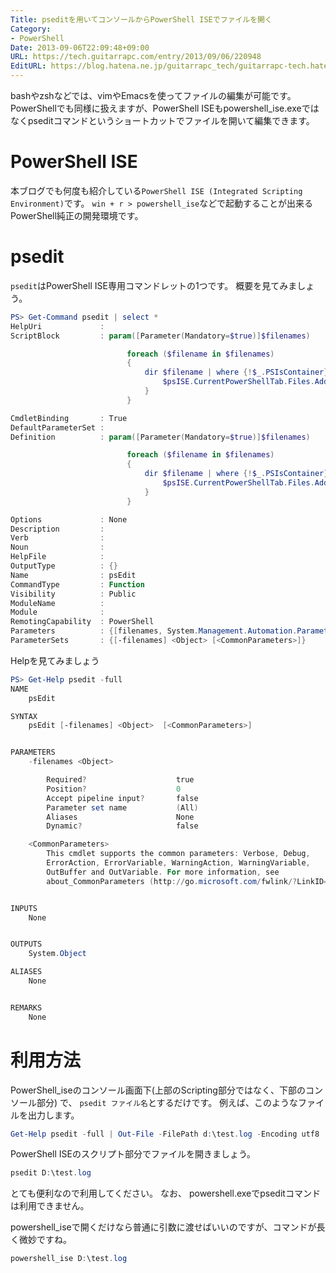 ```yaml
---
Title: pseditを用いてコンソールからPowerShell ISEでファイルを開く
Category:
- PowerShell
Date: 2013-09-06T22:09:48+09:00
URL: https://tech.guitarrapc.com/entry/2013/09/06/220948
EditURL: https://blog.hatena.ne.jp/guitarrapc_tech/guitarrapc-tech.hatenablog.com/atom/entry/6802418398341016624
---
```


<!--
Date: 2013-09-06T22:09:48+09:00
URL: https://tech.guitarrapc.com/entry/2013/09/06/220948
-->

bashやzshなどでは、vimやEmacsを使ってファイルの編集が可能です。
PowerShellでも同様に扱えますが、PowerShell ISEもpowershell_ise.exeではなくpseditコマンドというショートカットでファイルを開いて編集できます。

# PowerShell ISE

本ブログでも何度も紹介している`PowerShell ISE (Integrated Scripting Environment)`です。
`win + r > powershell_ise`などで起動することが出来るPowerShell純正の開発環境です。

# psedit

`psedit`はPowerShell ISE専用コマンドレットの1つです。 概要を見てみましょう。

```ps1
PS> Get-Command psedit | select *
HelpUri             :
ScriptBlock         : param([Parameter(Mandatory=$true)]$filenames)

                          foreach ($filename in $filenames)
                          {
                              dir $filename | where {!$_.PSIsContainer} | %{
                                  $psISE.CurrentPowerShellTab.Files.Add($_.FullName) > $null
                              }
                          }

CmdletBinding       : True
DefaultParameterSet :
Definition          : param([Parameter(Mandatory=$true)]$filenames)

                          foreach ($filename in $filenames)
                          {
                              dir $filename | where {!$_.PSIsContainer} | %{
                                  $psISE.CurrentPowerShellTab.Files.Add($_.FullName) > $null
                              }
                          }

Options             : None
Description         :
Verb                :
Noun                :
HelpFile            :
OutputType          : {}
Name                : psEdit
CommandType         : Function
Visibility          : Public
ModuleName          :
Module              :
RemotingCapability  : PowerShell
Parameters          : {[filenames, System.Management.Automation.ParameterMetadata], [Verbose, System.Management.Automation.ParameterMetadata], [Debug, System.Management.Automation.ParameterMetadata], [ErrorAction, System.Management.Automation.ParameterMetadata]...}
ParameterSets       : {[-filenames] <Object> [<CommonParameters>]}
```

Helpを見てみましょう

```ps1
PS> Get-Help psedit -full
NAME
    psEdit

SYNTAX
    psEdit [-filenames] <Object>  [<CommonParameters>]


PARAMETERS
    -filenames <Object>

        Required?                    true
        Position?                    0
        Accept pipeline input?       false
        Parameter set name           (All)
        Aliases                      None
        Dynamic?                     false

    <CommonParameters>
        This cmdlet supports the common parameters: Verbose, Debug,
        ErrorAction, ErrorVariable, WarningAction, WarningVariable,
        OutBuffer and OutVariable. For more information, see
        about_CommonParameters (http://go.microsoft.com/fwlink/?LinkID=113216).


INPUTS
    None


OUTPUTS
    System.Object

ALIASES
    None


REMARKS
    None
```

# 利用方法

PowerShell_iseのコンソール画面下(上部のScripting部分ではなく、下部のコンソール部分) で、 `psedit ファイル名`とするだけです。
例えば、このようなファイルを出力します。

```ps1
Get-Help psedit -full | Out-File -FilePath d:\test.log -Encoding utf8
```

PowerShell ISEのスクリプト部分でファイルを開きましょう。

```ps1
psedit D:\test.log
```

とても便利なので利用してください。
なお、 powershell.exeでpseditコマンドは利用できません。

powershell_iseで開くだけなら普通に引数に渡せばいいのですが、コマンドが長く微妙ですね。

```ps1
powershell_ise D:\test.log
```
